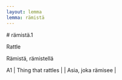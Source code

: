 ```yaml
---
layout: lemma
lemma: rämistä
---
```


<div class="sense">
# <span class="sensename">rämistä.1</span>

<span class="description">Rattle</span>

<span class="description">Rämistä, rämistellä</span>

A1 | Thing that rattles |   | Asia, joka rämisee |  

</div>

